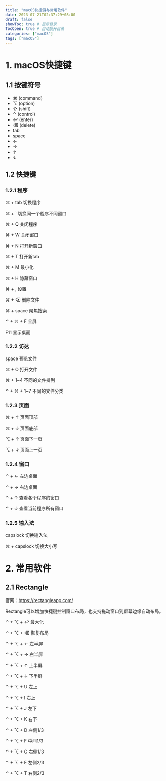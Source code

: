 ```yaml
---
title: "macOS快捷键与常用软件"
date: 2023-07-21T02:37:29+08:00
draft: false
showToc: true # 显示目录
TocOpen: true # 自动展开目录
categories: ["macOS"]
tags: ["macOS"]
---
```


# 1. macOS快捷键

## 1.1 按键符号

- ⌘ (command)
- ⌥ (option)
- ⇧ (shift)
- ⌃ (control)
- ↩ (enter)
- ⌫ (delete)
- tab
- space
- ←
- →
- ↑
- ↓

## 1.2 快捷键

### 1.2.1 程序

⌘ + tab 切换程序

⌘ + ` 切换同一个程序不同窗口

⌘ + Q 关闭程序

⌘ + W 关闭窗口

⌘ + N 打开新窗口

⌘ + T 打开新tab

⌘ + M 最小化

⌘ + H 隐藏窗口

⌘ + , 设置

⌘ + ⌫ 删除文件

⌘ + space 聚焦搜索

⌃ + ⌘ + F 全屏

F11 显示桌面

### 1.2.2 访达

space 预览文件

⌘ + O 打开文件

⌘ + 1~4 不同的文件排列

⌃ + ⌘ + 1~7 不同的文件分类

### 1.2.3 页面

⌘ + ↑ 页面顶部

⌘ + ↓ 页面底部

⌥ + ↑ 页面下一页

⌥ + ↓ 页面上一页

### 1.2.4 窗口

⌃ + ← 左边桌面

⌃ + → 右边桌面

⌃ + ↑ 查看各个程序的窗口

⌃ + ↓ 查看当前程序所有窗口

### 1.2.5 输入法

capslock 切换输入法

⌘ + capslock 切换大小写



# 2. 常用软件

## 2.1 Rectangle

官网：https://rectangleapp.com/

Rectangle可以增加快捷键控制窗口布局，也支持拖动窗口到屏幕边缘自动布局。

⌃ + ⌥ + ↩ 最大化

⌃ + ⌥ + ⌫ 恢复布局

⌃ + ⌥ + ← 左半屏

⌃ + ⌥ + → 右半屏

⌃ + ⌥ + ↑ 上半屏

⌃ + ⌥ + ↓ 下半屏

⌃ + ⌥ + U 左上

⌃ + ⌥ + I 右上

⌃ + ⌥ + J 左下

⌃ + ⌥ + K 右下

⌃ + ⌥ + D 左侧1/3

⌃ + ⌥ + F 中间1/3

⌃ + ⌥ + G 右侧1/3

⌃ + ⌥ + E 左侧2/3

⌃ + ⌥ + T 右侧2/3

